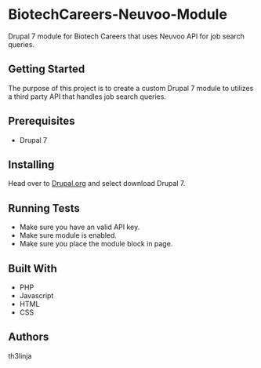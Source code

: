 # BiotechCareers-Neuvoo-Module
Drupal 7 module for Biotech Careers that uses Neuvoo API for job search queries.

## Getting Started
The purpose of this project is to create a custom Drupal 7 module to utilizes a third party API that handles job search queries.

## Prerequisites
  * Drupal 7
  
## Installing
Head over to [Drupal.org](https://www.drupal.org/) and select download Drupal 7.

## Running Tests
 * Make sure you have an valid API key.
 * Make sure module is enabled.
 * Make sure you place the module block in page.

## Built With
  * PHP
  * Javascript
  * HTML
  * CSS
  
## Authors
th3linja

